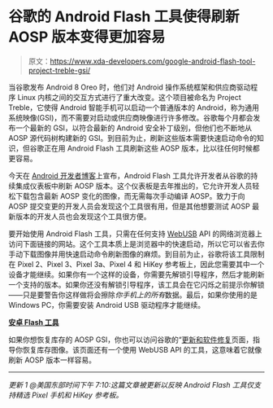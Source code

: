 # 谷歌的 Android Flash 工具使得刷新 AOSP 版本变得更加容易

> 原文：<https://www.xda-developers.com/google-android-flash-tool-project-treble-gsi/>

当谷歌发布 Android 8 Oreo 时，他们对 Android 操作系统框架和供应商驱动程序 Linux 内核之间的交互方式进行了重大改变。这个项目被命名为 Project Treble，它使得 Android 智能手机可以启动一个普通版本的 Android，称为通用系统映像(GSI)，而不需要对启动或供应商映像进行许多修改。谷歌每个月都会发布一个最新的 GSI，以符合最新的 Android 安全补丁级别，但他们也不断地从 AOSP 源代码树构建新的 GSI。到目前为止，刷新这些版本需要快速启动命令的知识，但谷歌正在用 Android Flash 工具刷新这些 AOSP 版本，比以往任何时候都更容易。

今天在 [Android 开发者博客](https://android-developers.googleblog.com/2020/01/flashing-android-open-source-project-builds.html)上宣布，Android Flash 工具允许开发者从谷歌的持续集成仪表板中刷新 AOSP 版本。这个仪表板是去年推出的，它允许开发人员轻松下载包含最新 AOSP 变化的图像，而无需每次手动编译 AOSP。致力于向 AOSP 提交变更的开发人员会发现这个工具很有用，但是其他想要测试 AOSP 最新版本的开发人员也会发现这个工具很方便。

要开始使用 Android Flash 工具，只需在任何支持 [WebUSB](https://caniuse.com/#search=Webusb) API 的网络浏览器上访问下面链接的网站。这个工具本质上是浏览器中的快速启动，所以它可以省去你手动下载图像并用快速启动命令刷新图像的麻烦。到目前为止，谷歌将该工具限制在 Pixel 2、Pixel 3、Pixel 3a、Pixel 4 和 HiKey 参考板上，因此您需要其中一个设备才能继续。如果你有一个这样的设备，你需要先解锁引导程序，然后才能刷新一个支持的版本。如果你还没有解锁引导程序，该工具会在它闪烁之前提示你解锁——只是要警告你这样做将会擦除*你手机上的所有*数据。最后，如果你使用的是 Windows PC，你需要安装 Android USB 驱动程序才能继续。

**[安卓 Flash 工具](https://flash.android.com/)**

如果你想恢复库存的 AOSP GSI，你也可以访问谷歌的“[更新和软件修复](https://pixelrepair.withgoogle.com/carrier_selection)页面，指导你恢复库存图像。该页面还有一个使用 WebUSB API 的工具，这意味着它就像刷新 AOSP 版本一样容易。

* * *

*更新 1 @美国东部时间下午 7:10:这篇文章被更新以反映 Android Flash 工具仅支持精选 Pixel 手机和 HiKey 参考板。*